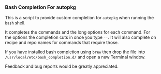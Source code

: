 ### Bash Completion For autopkg

This is a script to provide custom completion for `autopkg` when
running the `bash` shell.

It completes the commands and the long options for each command. For
the options the completion cuts in once you type `--`. It will also
complete on recipe and repo names for commands that require those.

If you have installed bash completion using `brew` then drop the file
into `/usr/local/etc/bash_completion.d/` and open a new Terminal window.

Feedback and bug reports would be greatly appreciated.
